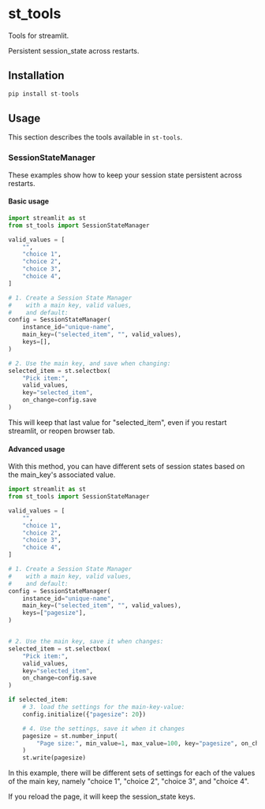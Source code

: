 # st_tools

Tools for streamlit.

Persistent session_state across restarts.

## Installation

```python
pip install st-tools
```

## Usage

This section describes the tools available in `st-tools`.

### SessionStateManager

These examples show how to keep your session state persistent across
restarts.

#### Basic usage

```python
import streamlit as st
from st_tools import SessionStateManager

valid_values = [
    "",
    "choice 1",
    "choice 2",
    "choice 3",
    "choice 4",
]

# 1. Create a Session State Manager
#    with a main key, valid values,
#    and default:
config = SessionStateManager(
    instance_id="unique-name",
    main_key=("selected_item", "", valid_values),
    keys=[],
)

# 2. Use the main key, and save when changing:
selected_item = st.selectbox(
    "Pick item:",
    valid_values,
    key="selected_item",
    on_change=config.save
)
```

This will keep that last value for "selected_item", even if you
restart streamlit, or reopen browser tab.

#### Advanced usage

With this method, you can have different sets of session states based
on the main_key's associated value.

```python
import streamlit as st
from st_tools import SessionStateManager

valid_values = [
    "",
    "choice 1",
    "choice 2",
    "choice 3",
    "choice 4",
]

# 1. Create a Session State Manager
#    with a main key, valid values,
#    and default:
config = SessionStateManager(
    instance_id="unique-name",
    main_key=("selected_item", "", valid_values),
    keys=["pagesize"],
)


# 2. Use the main key, save it when changes:
selected_item = st.selectbox(
    "Pick item:",
    valid_values,
    key="selected_item",
    on_change=config.save
)

if selected_item:
    # 3. load the settings for the main-key-value:
    config.initialize({"pagesize": 20})

    # 4. Use the settings, save it when it changes
    pagesize = st.number_input(
        "Page size:", min_value=1, max_value=100, key="pagesize", on_change=config.save
    )
    st.write(pagesize)
```

In this example, there will be different sets of settings for each of the values of the main key, namely "choice 1", "choice 2", "choice 3", and "choice 4".

If you reload the page, it will keep the session_state keys.

